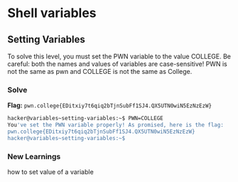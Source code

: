 # Shell variables

## Setting Variables
To solve this level, you must set the PWN variable to the value COLLEGE. Be careful: both the names and values of variables are case-sensitive! PWN is not the same as pwn and COLLEGE is not the same as College.

### Solve
**Flag:** `pwn.college{EDitxiy7t6qiq2bTjnSubFf1SJ4.QX5UTN0wiN5EzNzEzW}`


```bash
hacker@variables~setting-variables:~$ PWN=COLLEGE
You've set the PWN variable properly! As promised, here is the flag:
pwn.college{EDitxiy7t6qiq2bTjnSubFf1SJ4.QX5UTN0wiN5EzNzEzW}
hacker@variables~setting-variables:~$ 
```

### New Learnings
how to set value of a variable
